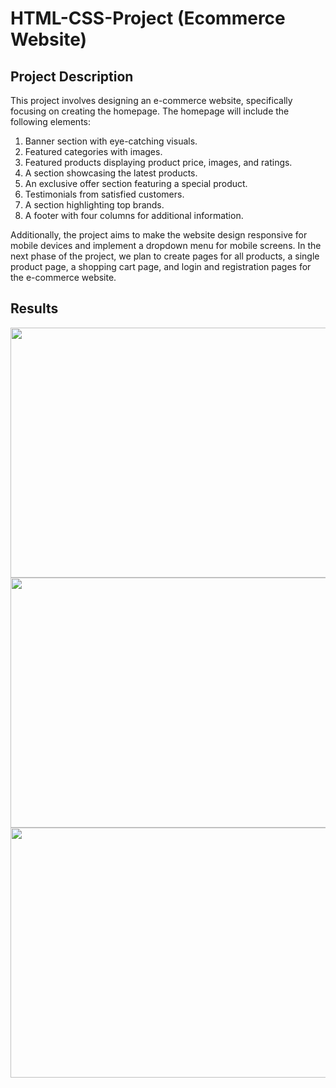 # HTML-CSS-Project (Ecommerce Website)
## Project Description
This project involves designing an e-commerce website, specifically focusing on creating the homepage. The homepage will include the following elements:

1) Banner section with eye-catching visuals.
2) Featured categories with images.
3) Featured products displaying product price, images, and ratings.
4) A section showcasing the latest products.
5) An exclusive offer section featuring a special product.
6) Testimonials from satisfied customers.
7) A section highlighting top brands.
8) A footer with four columns for additional information.

Additionally, the project aims to make the website design responsive for mobile devices and implement a dropdown menu for mobile screens.
In the next phase of the project, we plan to create pages for all products, a single product page, a shopping cart page, and login and 
registration pages for the e-commerce website.

## Results 
<div>
  <img src ="https://github.com/maha123m/HTML-CSS-Projects/assets/99613493/8ff783d6-6351-4726-9ae1-0cbdb7d35740" width="900" height="400"> 
  

  <img src ="https://github.com/maha123m/HTML-CSS-Projects/assets/99613493/d25c8580-674c-42b5-903a-63d3464c427d" width="900" height="400"> 
  

  <img src ="https://github.com/maha123m/HTML-CSS-Projects/assets/99613493/a79786d8-e7bd-4428-8ba4-4ba064e82d4f" width="900" height="400">  
  

   
</div>

